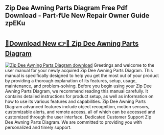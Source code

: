 ## Zip Dee Awning Parts Diagram Free Pdf Download - Part-fUe New Repair Owner Guide zpEKu

# <h2><a href="http://dfskmp.blite.top/?on=Zip+Dee+Awning+Parts+Diagram">🔗Download New 👉🔴 Zip Dee Awning Parts Diagram</a></h2>

[![Zip Dee Awning Parts Diagram download](https://i.imgur.com/lujVjoI.png)](http://dfskmp.blite.top/?on=Zip+Dee+Awning+Parts+Diagram)
Greetings and welcome to the user manual for your newly acquired Zip Dee Awning Parts Diagram. This manual is specifically designed to help you get the most out of your product by providing a thorough explanation of its features, setup, usage, maintenance, and problem-solving. Before you begin using your Zip Dee Awning Parts Diagram, we recommend reading this manual carefully. It contains detailed instructions for product setup, as well as information on how to use its various features and capabilities. Zip Dee Awning Parts Diagram advanced features include object recognition, motion sensors, customizable alerts, and remote access, all of which can be accessed and customized through the user interface. Dedicated Customer Support Zip Dee Awning Parts Diagram. We are committed to providing you with personalized and timely support.
